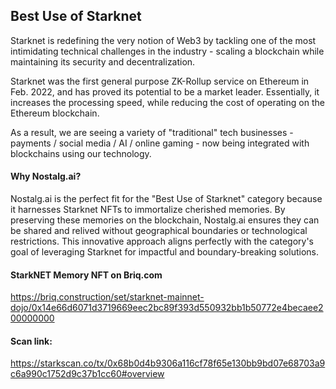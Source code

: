 ## Best Use of Starknet

Starknet is redefining the very notion of Web3 by tackling one of the most intimidating technical challenges in the industry - scaling a blockchain while maintaining its security and decentralization.

Starknet was the first general purpose ZK-Rollup service on Ethereum in Feb. 2022, and has proved its potential to be a market leader. Essentially, it increases the processing speed, while reducing the cost of operating on the Ethereum blockchain.

As a result, we are seeing a variety of "traditional" tech businesses - payments / social media / AI / online gaming - now being integrated with blockchains using our technology.

#### Why Nostalg.ai?

Nostalg.ai is the perfect fit for the "Best Use of Starknet" category because it harnesses Starknet NFTs to immortalize cherished memories. By preserving these memories on the blockchain, Nostalg.ai ensures they can be shared and relived without geographical boundaries or technological restrictions. This innovative approach aligns perfectly with the category's goal of leveraging Starknet for impactful and boundary-breaking solutions.

#### StarkNET Memory NFT on Briq.com

https://briq.construction/set/starknet-mainnet-dojo/0x14e66d6071d3719669eec2bc89f393d550932bb1b50772e4becaee200000000

#### Scan link:

https://starkscan.co/tx/0x68b0d4b9306a116cf78f65e130bb9bd07e68703a9c6a990c1752d9c37b1cc60#overview